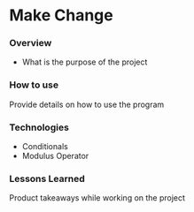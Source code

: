 # Make Change

### Overview

* What is the purpose of the project

### How to use
Provide details on how to use the program
### Technologies
  * Conditionals
  * Modulus Operator

### Lessons Learned

Product takeaways while working on the project
